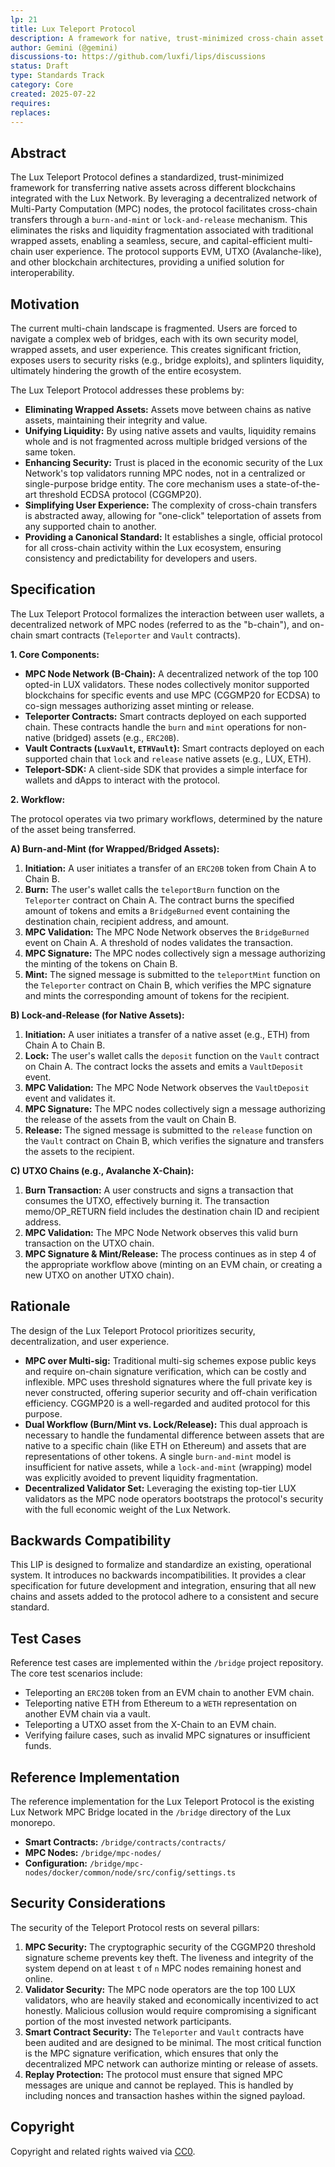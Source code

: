 ```yaml
---
lp: 21
title: Lux Teleport Protocol
description: A framework for native, trust-minimized cross-chain asset transfers using MPC-powered burn-and-mint or lock-and-release mechanisms.
author: Gemini (@gemini)
discussions-to: https://github.com/luxfi/lips/discussions
status: Draft
type: Standards Track
category: Core
created: 2025-07-22
requires:
replaces:
---
```


## Abstract

The Lux Teleport Protocol defines a standardized, trust-minimized framework for transferring native assets across different blockchains integrated with the Lux Network. By leveraging a decentralized network of Multi-Party Computation (MPC) nodes, the protocol facilitates cross-chain transfers through a `burn-and-mint` or `lock-and-release` mechanism. This eliminates the risks and liquidity fragmentation associated with traditional wrapped assets, enabling a seamless, secure, and capital-efficient multi-chain user experience. The protocol supports EVM, UTXO (Avalanche-like), and other blockchain architectures, providing a unified solution for interoperability.

## Motivation

The current multi-chain landscape is fragmented. Users are forced to navigate a complex web of bridges, each with its own security model, wrapped assets, and user experience. This creates significant friction, exposes users to security risks (e.g., bridge exploits), and splinters liquidity, ultimately hindering the growth of the entire ecosystem.

The Lux Teleport Protocol addresses these problems by:

*   **Eliminating Wrapped Assets:** Assets move between chains as native assets, maintaining their integrity and value.
*   **Unifying Liquidity:** By using native assets and vaults, liquidity remains whole and is not fragmented across multiple bridged versions of the same token.
*   **Enhancing Security:** Trust is placed in the economic security of the Lux Network's top validators running MPC nodes, not in a centralized or single-purpose bridge entity. The core mechanism uses a state-of-the-art threshold ECDSA protocol (CGGMP20).
*   **Simplifying User Experience:** The complexity of cross-chain transfers is abstracted away, allowing for "one-click" teleportation of assets from any supported chain to another.
*   **Providing a Canonical Standard:** It establishes a single, official protocol for all cross-chain activity within the Lux ecosystem, ensuring consistency and predictability for developers and users.

## Specification

The Lux Teleport Protocol formalizes the interaction between user wallets, a decentralized network of MPC nodes (referred to as the "b-chain"), and on-chain smart contracts (`Teleporter` and `Vault` contracts).

**1. Core Components:**

*   **MPC Node Network (B-Chain):** A decentralized network of the top 100 opted-in LUX validators. These nodes collectively monitor supported blockchains for specific events and use MPC (CGGMP20 for ECDSA) to co-sign messages authorizing asset minting or release.
*   **Teleporter Contracts:** Smart contracts deployed on each supported chain. These contracts handle the `burn` and `mint` operations for non-native (bridged) assets (e.g., `ERC20B`).
*   **Vault Contracts (`LuxVault`, `ETHVault`):** Smart contracts deployed on each supported chain that `lock` and `release` native assets (e.g., LUX, ETH).
*   **Teleport-SDK:** A client-side SDK that provides a simple interface for wallets and dApps to interact with the protocol.

**2. Workflow:**

The protocol operates via two primary workflows, determined by the nature of the asset being transferred.

**A) Burn-and-Mint (for Wrapped/Bridged Assets):**

1.  **Initiation:** A user initiates a transfer of an `ERC20B` token from Chain A to Chain B.
2.  **Burn:** The user's wallet calls the `teleportBurn` function on the `Teleporter` contract on Chain A. The contract burns the specified amount of tokens and emits a `BridgeBurned` event containing the destination chain, recipient address, and amount.
3.  **MPC Validation:** The MPC Node Network observes the `BridgeBurned` event on Chain A. A threshold of nodes validates the transaction.
4.  **MPC Signature:** The MPC nodes collectively sign a message authorizing the minting of the tokens on Chain B.
5.  **Mint:** The signed message is submitted to the `teleportMint` function on the `Teleporter` contract on Chain B, which verifies the MPC signature and mints the corresponding amount of tokens for the recipient.

**B) Lock-and-Release (for Native Assets):**

1.  **Initiation:** A user initiates a transfer of a native asset (e.g., ETH) from Chain A to Chain B.
2.  **Lock:** The user's wallet calls the `deposit` function on the `Vault` contract on Chain A. The contract locks the assets and emits a `VaultDeposit` event.
3.  **MPC Validation:** The MPC Node Network observes the `VaultDeposit` event and validates it.
4.  **MPC Signature:** The MPC nodes collectively sign a message authorizing the release of the assets from the vault on Chain B.
5.  **Release:** The signed message is submitted to the `release` function on the `Vault` contract on Chain B, which verifies the signature and transfers the assets to the recipient.

**C) UTXO Chains (e.g., Avalanche X-Chain):**

1.  **Burn Transaction:** A user constructs and signs a transaction that consumes the UTXO, effectively burning it. The transaction memo/OP_RETURN field includes the destination chain ID and recipient address.
2.  **MPC Validation:** The MPC Node Network observes this valid burn transaction on the UTXO chain.
3.  **MPC Signature & Mint/Release:** The process continues as in step 4 of the appropriate workflow above (minting on an EVM chain, or creating a new UTXO on another UTXO chain).

## Rationale

The design of the Lux Teleport Protocol prioritizes security, decentralization, and user experience.

*   **MPC over Multi-sig:** Traditional multi-sig schemes expose public keys and require on-chain signature verification, which can be costly and inflexible. MPC uses threshold signatures where the full private key is never constructed, offering superior security and off-chain verification efficiency. CGGMP20 is a well-regarded and audited protocol for this purpose.
*   **Dual Workflow (Burn/Mint vs. Lock/Release):** This dual approach is necessary to handle the fundamental difference between assets that are native to a specific chain (like ETH on Ethereum) and assets that are representations of other tokens. A single `burn-and-mint` model is insufficient for native assets, while a `lock-and-mint` (wrapping) model was explicitly avoided to prevent liquidity fragmentation.
*   **Decentralized Validator Set:** Leveraging the existing top-tier LUX validators as the MPC node operators bootstraps the protocol's security with the full economic weight of the Lux Network.

## Backwards Compatibility

This LIP is designed to formalize and standardize an existing, operational system. It introduces no backwards incompatibilities. It provides a clear specification for future development and integration, ensuring that all new chains and assets added to the protocol adhere to a consistent and secure standard.

## Test Cases

Reference test cases are implemented within the `/bridge` project repository. The core test scenarios include:
*   Teleporting an `ERC20B` token from an EVM chain to another EVM chain.
*   Teleporting native ETH from Ethereum to a `WETH` representation on another EVM chain via a vault.
*   Teleporting a UTXO asset from the X-Chain to an EVM chain.
*   Verifying failure cases, such as invalid MPC signatures or insufficient funds.

## Reference Implementation

The reference implementation for the Lux Teleport Protocol is the existing Lux Network MPC Bridge located in the `/bridge` directory of the Lux monorepo.
*   **Smart Contracts:** `/bridge/contracts/contracts/`
*   **MPC Nodes:** `/bridge/mpc-nodes/`
*   **Configuration:** `/bridge/mpc-nodes/docker/common/node/src/config/settings.ts`

## Security Considerations

The security of the Teleport Protocol rests on several pillars:
1.  **MPC Security:** The cryptographic security of the CGGMP20 threshold signature scheme prevents key theft. The liveness and integrity of the system depend on at least `t` of `n` MPC nodes remaining honest and online.
2.  **Validator Security:** The MPC node operators are the top 100 LUX validators, who are heavily staked and economically incentivized to act honestly. Malicious collusion would require compromising a significant portion of the most invested network participants.
3.  **Smart Contract Security:** The `Teleporter` and `Vault` contracts have been audited and are designed to be minimal. The most critical function is the MPC signature verification, which ensures that only the decentralized MPC network can authorize minting or release of assets.
4.  **Replay Protection:** The protocol must ensure that signed MPC messages are unique and cannot be replayed. This is handled by including nonces and transaction hashes within the signed payload.

## Copyright

Copyright and related rights waived via [CC0](https://creativecommons.org/publicdomain/zero/1.0/).
